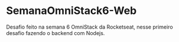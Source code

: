# SemanaOmniStack6-Web
Desafio feito na semana 6 OmniStack da Rocketseat, nesse primeiro desafio fazendo o backend com Nodejs.

